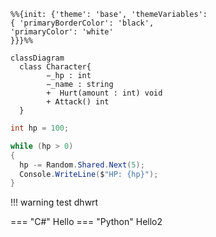 
```mermaid
%%{init: {'theme': 'base', 'themeVariables': 
{ 'primaryBorderColor': 'black', 
'primaryColor': 'white'
}}}%%

classDiagram
  class Character{
        −_hp : int
        −_name : string 
        +  Hurt(amount : int) void
        + Attack() int
  }
```


```cs linenums="5"
int hp = 100;

while (hp > 0)
{
  hp -= Random.Shared.Next(5);
  Console.WriteLine($"HP: {hp}");
}

```

!!! warning test
    dhwrt

=== "C#"
    Hello
=== "Python"
    Hello2